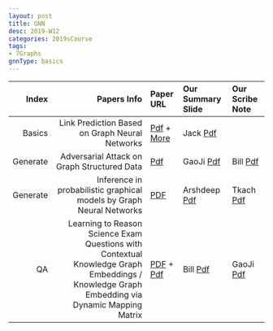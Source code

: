 ```yaml
---
layout: post
title: GNN   
desc: 2019-W12
categories: 2019sCourse
tags:
- 7Graphs
gnnType: basics
---
```



| Index | Papers Info | Paper URL| Our Summary Slide |Our Scribe Note |
| -----: | -------------------------------: | :----- | :----- | :----- | 
| Basics |  Link Prediction Based on Graph Neural Networks  | [Pdf](https://arxiv.org/abs/1802.09691) + [More](https://paperswithcode.com/task/graph-embedding) | Jack [Pdf]() |  | 
|  Generate|   Adversarial Attack on Graph Structured Data   | [Pdf](https://arxiv.org/abs/1806.02371) | GaoJi [Pdf]() | Bill [Pdf]() | 
| Generate |   Inference in probabilistic graphical models by Graph Neural Networks | [PDF](https://arxiv.org/abs/1803.07710) |  Arshdeep [Pdf]() | Tkach [Pdf]() | 
|  QA | Learning to Reason Science Exam Questions with Contextual Knowledge Graph Embeddings / Knowledge Graph Embedding via Dynamic Mapping Matrix    | [PDF](http://www.aclweb.org/anthology/P15-1067) + [Pdf](https://arxiv.org/abs/1805.12393) | Bill [Pdf]() | GaoJi [Pdf]() | 



